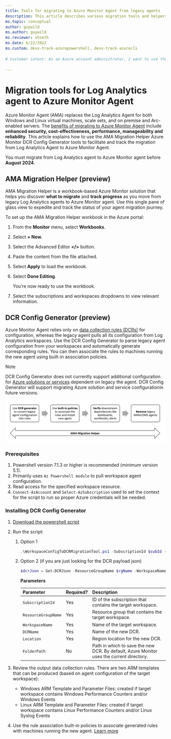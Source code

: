 ```yaml
---
title: Tools for migrating to Azure Monitor Agent from legacy agents 
description: This article describes various migration tools and helpers available for migrating from existing legacy agents to the new Azure Monitor agent (AMA) and data collection rules (DCR).
ms.topic: conceptual
author: guywild
ms.author: guywild
ms.reviewer: shseth
ms.date: 6/22/2022 
ms.custom: devx-track-azurepowershell, devx-track-azurecli

# Customer intent: As an Azure account administrator, I want to use the available Azure Monitor tools to migrate from Log Analytics agent to Azure Monitor Agent and track the status of the migration in my account.    

---
```


# Migration tools for Log Analytics agent to Azure Monitor Agent

Azure Monitor Agent (AMA) replaces the Log Analytics Agent for both Windows and Linux virtual machines, scale sets, and on premise and Arc-enabled servers. The [benefits of migrating to Azure Monitor Agent](../agents/azure-monitor-agent-migration.md) include **enhanced security, cost-effectiveness, performance, manageability and reliability**. 
This article explains how to use the AMA Migration Helper Azure Monitor DCR Config Generator tools to facilitate and track the migration from Log Analytics Agent to Azure Monitor Agent.

You must migrate from Log Analytics agent to Azure Monitor agent before **August 2024**. 

## AMA Migration Helper (preview)

AMA Migration Helper is a workbook-based Azure Monitor solution that helps you discover **what to migrate** and **track progress** as you move from legacy Log Analytics agents to Azure Monitor agent. Use this single pane of glass view to expedite and track the status of your agent migration journey. 

To set up the AMA Migration Helper workbook in the Azure portal:

1. From the **Monitor** menu, select **Workbooks**.
2. Select **+ New**.
3. Select the Advanced Editor **</>** button.
4. Paste the content from the file attached.
5. Select **Apply** to load the workbook. 
1. Select **Done Editing**. 

    You’re now ready to use the workbook.

1. Select the subscriptions and workspaces dropdowns to view relevant information.


## DCR Config Generator (preview)
Azure Monitor Agent relies only on [data collection rules (DCRs)](../essentials/data-collection-rule-overview.md) for configuration, whereas the legacy agent pulls all its configuration from Log Analytics workspaces. Use the DCR Config Generator to parse legacy agent configuration from your workspaces and automatically generate corresponding rules. You can then associate the rules to machines running the new agent using built-in association policies. 

> [!NOTE]
> DCR Config Generator does not currently support additional configuration for [Azure solutions or services](./azure-monitor-agent-overview.md#supported-services-and-features) dependent on legacy the agent. DCR Config Generator will support migrating Azure solution and service configurationin future versions.

![Flow diagram that shows the steps involved in agent migration.](media/azure-monitor-agent-migration/mma-to-ama-migration-steps.png)

### Prerequisites

1. Powershell version 7.1.3 or higher is recommended (minimum version 5.1).
1. Primarily uses `Az Powershell module` to pull workspace agent configuration.
1. Read access for the specified workspace resource.
1. `Connect-AzAccount` and `Select-AzSubscription` used to set the context for the script to run so proper Azure credentials will be needed.

### Installing DCR Config Generator

1. [Download the powershell script](https://github.com/microsoft/AzureMonitorCommunity/tree/master/Azure%20Services/Azure%20Monitor/Agents/Migration%20Tools)
1. Run the script:

	1. Option 1

		```powershell
		.\WorkspaceConfigToDCRMigrationTool.ps1 -SubscriptionId $subId -ResourceGroupName $rgName -WorkspaceName $workspaceName -DCRName $dcrName -Location $location -FolderPath $folderPath
		```
	1. Option 2 (if you are just looking for the DCR payload json)

		```powershell
		$dcrJson = Get-DCRJson -ResourceGroupName $rgName -WorkspaceName $workspaceName -PlatformType $platformType $dcrJson | ConvertTo-Json -Depth 10 | Out-File "<filepath>\OutputFiles\dcr_output.json"
		```
	
		**Parameters**  
		
		| Parameter | Required? | Description |
		|------|------|------|
		| `SubscriptionId` | Yes | ID of the subscription that contains the target workspace. |
		| `ResourceGroupName` | Yes | Resource group that contains the target workspace. |
		| `WorkspaceName` | Yes | Name of the target workspace. |
		| `DCRName` | Yes | Name of the new DCR. |
		| `Location` | Yes | Region location for the new DCR. |
		| `FolderPath` | No | Path in which to save the new DCR. By default, Azure Monitor uses the current directory. |  
	
1. Review the output data collection rules. There are two ARM templates that can be produced (based on agent configuration of the target workspace):
	- Windows ARM Template and Parameter Files: created if target workspace contains Windows Performance Counters and/or Windows Events
	- Linux ARM Template and Parameter Files: created if target workspace contains Linux Performance Counters and/or Linux Syslog Events
	
1. Use the rule association built-in policies to associate generated rules with machines running the new agent. [Learn more](./data-collection-rule-azure-monitor-agent.md#data-collection-rule-associations)
